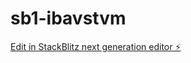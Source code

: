 # sb1-ibavstvm

[Edit in StackBlitz next generation editor ⚡️](https://stackblitz.com/~/github.com/iq-mschmeets/sb1-ibavstvm)